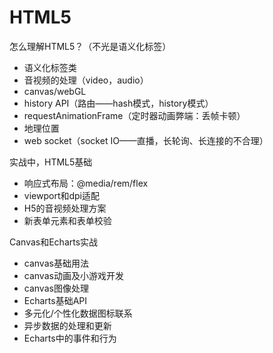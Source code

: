 # HTML5

怎么理解HTML5？（不光是语义化标签）
- 语义化标签类
- 音视频的处理（video，audio）
- canvas/webGL
- history API（路由——hash模式，history模式）
- requestAnimationFrame（定时器动画弊端：丢帧卡顿）
- 地理位置
- web socket（socket IO——直播，长轮询、长连接的不合理）

实战中，HTML5基础
- 响应式布局：@media/rem/flex
- viewport和dpi适配
- H5的音视频处理方案
- 新表单元素和表单校验

Canvas和Echarts实战
- canvas基础用法
- canvas动画及小游戏开发
- canvas图像处理
- Echarts基础API
- 多元化/个性化数据图标联系
- 异步数据的处理和更新
- Echarts中的事件和行为
